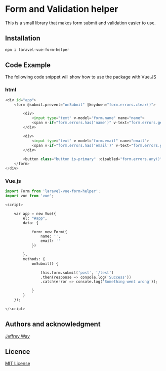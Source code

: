# Form and Validation helper

This is a small library that makes form submit and validation easier to use.

## Installation

```bash
npm i laravel-vue-form-helper
```

## Code Example

The following code snippet will show how to use the package with Vue.JS

### html

```python
<div id="app">
    <form @submit.prevent="onSubmit" @keydown="form.errors.clear()">

        <div>
            <input type="text" v-model="form.name" name="name">
            <span v-if="form.errors.has('name')" v-text="form.errors.get('name')"></span>
        </div>

        <div>
            <input type="text" v-model="form.email" name="email">
            <span v-if="form.errors.has('email')" v-text="form.errors.get('email')"></span>
        </div>
        
        <button class="button is-primary" :disabled="form.errors.any()">Submit</button>
    </form>
</div>
```

### Vue.js

```python
import Form from 'laravel-vue-form-helper';
import vue from 'vue';

<script>

    var app = new Vue({
        el: "#app",
        data: {

            form: new Form({ 
                name: '',
                email: ''
            })

        },
        methods: {
            onSubmit() {

                this.form.submit('post', '/test')
                .then(response => console.log('Success'))
                .catch(error => console.log('Something went wrong'));

            }
        }
    });

</script>
```

## Authors and acknowledgment

[Jeffrey Way](https://github.com/laracasts/Vue-Forms)

## Licence
[MIT License](https://opensource.org/licenses/MIT)